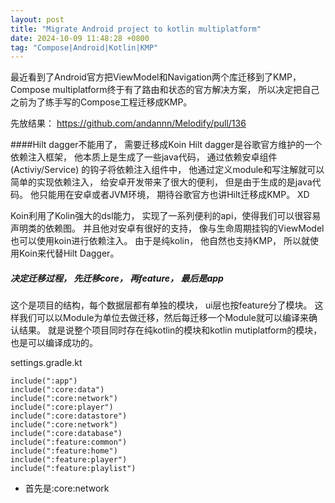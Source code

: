 ```yaml
---
layout: post
title: "Migrate Android project to kotlin multiplatform"
date: 2024-10-09 11:48:28 +0800
tag: "Compose|Android|Kotlin|KMP"
---
```


最近看到了Android官方把ViewModel和Navigation两个库迁移到了KMP，Compose multiplatform终于有了路由和状态的官方解决方案， 所以决定把自己之前为了练手写的Compose工程迁移成KMP。

先放结果：
https://github.com/andannn/Melodify/pull/136

####Hilt dagger不能用了， 需要迁移成Koin
Hilt dagger是谷歌官方维护的一个依赖注入框架， 他本质上是生成了一些java代码， 通过依赖安卓组件(Activiy/Service)
的钩子将依赖注入组件中， 他通过定义module和写注解就可以简单的实现依赖注入， 给安卓开发带来了很大的便利， 但是由于生成的是java代码。 他只能用在安卓或者JVM环境， 期待谷歌官方也讲Hilt迁移成KMP。 XD

Koin利用了Kolin强大的dsl能力， 实现了一系列便利的api，使得我们可以很容易声明类的依赖图。
并且他对安卓有很好的支持， 像与生命周期挂钩的ViewModel也可以使用koin进行依赖注入。
由于是纯kolin， 他自然也支持KMP， 所以就使用Koin来代替Hilt Dagger。

##### 决定迁移过程， 先迁移core， 再feature， 最后是app
这个是项目的结构，每个数据层都有单独的模块， ui层也按feature分了模块。
这样我们可以以Module为单位去做迁移，然后每迁移一个Module就可以编译来确认结果。
就是说整个项目同时存在纯kotlin的模块和kotlin mutiplatform的模块，也是可以编译成功的。


settings.gradle.kt
```
include(":app")
include(":core:data")
include(":core:network")
include(":core:player")
include(":core:datastore")
include(":core:network")
include(":core:database")
include(":feature:common")
include(":feature:home")
include(":feature:player")
include(":feature:playlist")
```

 - 首先是:core:network
